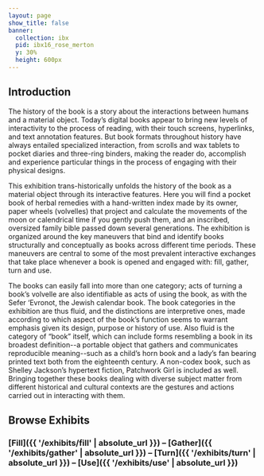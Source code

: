 ```yaml
---
layout: page
show_title: false
banner:
  collection: ibx
  pid: ibx16_rose_merton
  y: 30%
  height: 600px
---
```

## Introduction

The history of the book is a story about the interactions between humans and a material object. Today’s digital books appear to bring new levels of interactivity to the process of reading, with their touch screens, hyperlinks, and text annotation features. But book formats throughout history have always entailed specialized interaction, from scrolls and wax tablets to pocket diaries and three-ring binders, making the reader do, accomplish and experience particular things in the process of engaging with their physical designs.

This exhibition trans-historically unfolds the history of the book as a material object through its interactive features. Here you will find a pocket book of herbal remedies with a hand-written index made by its owner, paper wheels (volvelles) that project and calculate the movements of the moon or calendrical time if you gently push them, and an inscribed, oversized family bible passed down several generations. The exhibition is organized around the key maneuvers that bind and identify books structurally and conceptually as books across different time periods. These maneuvers are central to some of the most prevalent interactive exchanges that take place whenever a book is opened and engaged with: fill, gather, turn and use.

The books can easily fall into more than one category; acts of turning a book’s volvelle are also identifiable as acts of using the book, as with the Sefer ‘Evronot, the Jewish calendar book. The book categories in the exhibition are thus fluid, and the distinctions are interpretive ones, made according to which aspect of the book’s function seems to warrant emphasis given its design, purpose or history of use. Also fluid is the category of “book” itself, which can include forms resembling a book in its broadest definition--a portable object that gathers and communicates reproducible meaning--such as a child’s horn book and a lady’s fan bearing printed text both from the eighteenth century. A non-codex book, such as Shelley Jackson’s hypertext fiction, Patchwork Girl is included as well. Bringing together these books dealing with diverse subject matter from different historical and cultural contexts are the  gestures and actions carried out in interacting with them.

## Browse Exhibits

### [Fill]({{ '/exhibits/fill' | absolute_url }}) – [Gather]({{ '/exhibits/gather' | absolute_url }}) – [Turn]({{ '/exhibits/turn' | absolute_url }}) – [Use]({{ '/exhibits/use' | absolute_url }})
